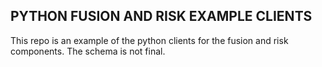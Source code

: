 ## PYTHON FUSION AND RISK EXAMPLE CLIENTS 
This repo is an example of the python clients for the fusion and risk components. 
The schema is not final.
